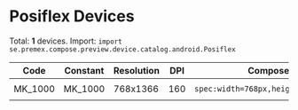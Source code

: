 # Posiflex Devices

Total: **1** devices. Import: `import se.premex.compose.preview.device.catalog.android.Posiflex`

| Code | Constant | Resolution | DPI | Compose Spec | Preview Usage |
|------|----------|------------|-----|-------------|---------------|
| MK_1000 | MK_1000 | 768x1366 | 160 | `spec:width=768px,height=1366px,dpi=160` | `@Preview(device = Posiflex.MK_1000)` |

<!-- Generated automatically. Do not edit manually. -->
